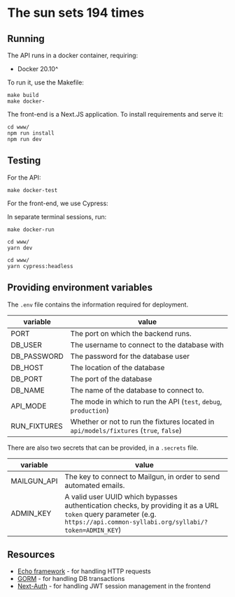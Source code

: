 # The sun sets 194 times

## Running

The API runs in a docker container, requiring:

- Docker 20.10^

To run it, use the Makefile:

```
make build
make docker-
```

The front-end is a Next.JS application. To install requirements and serve it:

```
cd www/
npm run install
npm run dev
```

## Testing

For the API:

```
make docker-test
```

For the front-end, we use Cypress:

In separate terminal sessions, run:

```
make docker-run
```
```
cd www/
yarn dev
```
```
cd www/
yarn cypress:headless
```

## Providing environment variables

The `.env` file contains the information required for deployment.


| variable | value |
|----------|-------|
| PORT | The port on which the backend runs. |
| DB_USER | The username to connect to the database with |
| DB_PASSWORD | The password for the database user |
| DB_HOST | The location of the database |
| DB_PORT | The port of the database |
| DB_NAME | The name of the database to connect to. |
| API_MODE | The mode in which to run the API (`test`, `debug`, `production`)
| RUN_FIXTURES | Whether or not to run the fixtures located in `api/models/fixtures` (`true`, `false`) |

There are also two secrets that can be provided, in a `.secrets` file.

| variable | value |
|----------|-------|
| MAILGUN_API | The key to connect to Mailgun, in order to send automated emails. |
| ADMIN_KEY | A valid user UUID which bypasses authentication checks, by providing it as a URL `token` query parameter (e.g. `https://api.common-syllabi.org/syllabi/?token=ADMIN_KEY`) |

## Resources

- [Echo framework](https://echo.labstack.com/) - for handling HTTP requests
- [GORM](https://gorm.io/) - for handling DB transactions
- [Next-Auth](https://next-auth.js.org/) - for handling JWT session management in the frontend
